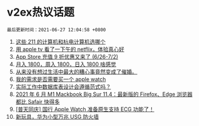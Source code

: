 # v2ex热议话题

`最后更新时间：2021-06-27 12:04:58 +0800`

1. [这些 211 的计算机和杭电计算机选哪个](https://www.v2ex.com/t/785919)
1. [用 apple tv 看了一下午的 netflix，体验真心好](https://www.v2ex.com/t/785984)
1. [App Store 充值 9 折优惠又来了 (6/26-7/2)](https://www.v2ex.com/t/785955)
1. [月入 1800，周入 1800，日入 1800 啥感觉](https://www.v2ex.com/t/785996)
1. [从来没有想过生活中最大的糟心事竟然变成了催婚。](https://www.v2ex.com/t/785995)
1. [我的需求是否需要买一个 apple watch](https://www.v2ex.com/t/785929)
1. [实际工作中数据库表设计会遵循范式吗？](https://www.v2ex.com/t/785947)
1. [2021 年 6 月 M1 Mackbook Big Sur 11.4：最新版的 Firefox、Edge 浏览器都比 Safair 快得多](https://www.v2ex.com/t/785915)
1. [[普天同庆] 国行 Apple Watch 准备原生支持 ECG 功能了！](https://www.v2ex.com/t/785931)
1. [新玩具，华为小型万兆 USG 防火墙](https://www.v2ex.com/t/785957)

